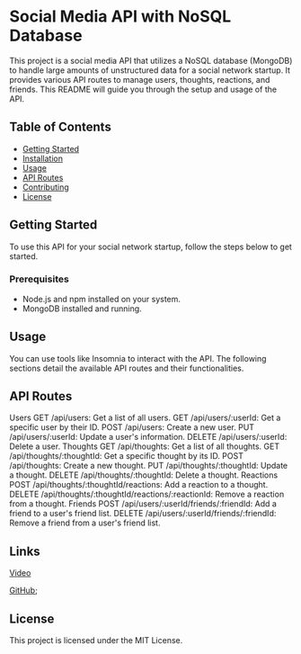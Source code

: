 # Social Media API with NoSQL Database

This project is a social media API that utilizes a NoSQL database (MongoDB) to handle large amounts of unstructured data for a social network startup. It provides various API routes to manage users, thoughts, reactions, and friends. This README will guide you through the setup and usage of the API.

## Table of Contents

- [Getting Started](#getting-started)
- [Installation](#installation)
- [Usage](#usage)
- [API Routes](#api-routes)
- [Contributing](#contributing)
- [License](#license)

## Getting Started

To use this API for your social network startup, follow the steps below to get started.

### Prerequisites

- Node.js and npm installed on your system.
- MongoDB installed and running.

## Usage

You can use tools like Insomnia to interact with the API. The following sections detail the available API routes and their functionalities.

## API Routes

Users
GET /api/users: Get a list of all users.
GET /api/users/:userId: Get a specific user by their ID.
POST /api/users: Create a new user.
PUT /api/users/:userId: Update a user's information.
DELETE /api/users/:userId: Delete a user.
Thoughts
GET /api/thoughts: Get a list of all thoughts.
GET /api/thoughts/:thoughtId: Get a specific thought by its ID.
POST /api/thoughts: Create a new thought.
PUT /api/thoughts/:thoughtId: Update a thought.
DELETE /api/thoughts/:thoughtId: Delete a thought.
Reactions
POST /api/thoughts/:thoughtId/reactions: Add a reaction to a thought.
DELETE /api/thoughts/:thoughtId/reactions/:reactionId: Remove a reaction from a thought.
Friends
POST /api/users/:userId/friends/:friendId: Add a friend to a user's friend list.
DELETE /api/users/:userId/friends/:friendId: Remove a friend from a user's friend list.

## Links

[Video](https://drive.google.com/file/d/1Ix7l_bgvB6HJIiHJwn2CGuKe0llLWJOc/view)

[GitHub](https://github.com/M1TCH3llM/Myface);

## License

This project is licensed under the MIT License.



